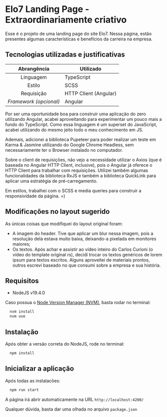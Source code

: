# Elo7 Landing Page - Extraordinariamente criativo

Esse é o projeto de uma landing page do site Elo7. Nessa página, estão presentes algumas características e benefícios da carreira na empresa. 

## Tecnologias utilizadas e justificativas
| Abrangência                | Utilizado              
| :------------------------: | ---------------------         
| Linguagem                  | TypeScript        
| Estilo                     | SCSS                     
| Requisição                 | HTTP Client (Angular)
| *Framework (opcional)*      | Angular

Por ser uma oportunidade boa para construir uma aplicação do zero utilizando Angular, acabei aproveitando para experimentar um pouco mais a fundo do TypeScript. Como essa linguagem é um superset do JavaScript, acabei utilizando do mesmo jeito todo o meu conhecimento em JS. 

Ademais, adicionei a biblioteca Pupeteer para poder realizar um teste em Karma & Jasmine utilizando do Google Chrome Headless, sem necessariamente ter o Browser instalado no computador.

Sobre o client de requisições, não vejo a necessidade utilizar o Axios (que é baseada no Angular HTTP Client, inclusive), pois o Angular já oferece o HTTP Client para trabalhar com requisições. Utilizei também algumas funcionalidades da biblioteca RxJS e também a biblioteca QuickLink para aplicar uma estratégia de pré-carregamento.

Em estilos, trabalhei com o SCSS e media queries para construir a responsividade da página. =)

## Modificações no layout sugerido

As únicas coisas que modifiquei do layout original foram:

- A imagem do header. Tive que aplicar um blur nessa imagem, pois a resolução dela estava muito baixa, deixando-a pixelada em monitores maiores;
- Os textos. Após achar e assistir ao vídeo inteiro do Carlos Curioni (o vídeo do template original rs), decidi trocar os textos genéricos de lorem ipsum para textos escritos. Alguns aproveitei de materiais prontos, outros escrevi baseado no que consumi sobre a empresa e sua história.

## Requisitos

- NodeJS v19.4.0

Caso possua o [Node Version Manager (NVM)](https://github.com/nvm-sh/nvm), basta rodar no terminal:
```sh
  nvm install
  nvm use
```

## Instalação

Após obter a versão correta do NodeJS, rode no terminal:
```sh
  npm install
```

## Inicializar a aplicação

Após todas as instalacões:
```sh
  npm run start
```

A página irá abrir automaticamente na URL ``http://localhost:4200/``

Qualquer dúvida, basta dar uma olhada no arquivo ``package.json``


